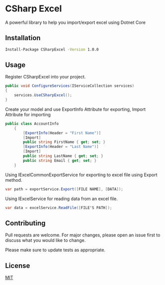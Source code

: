 # CSharp Excel

A powerful library to help you import/export excel using Dotnet Core

## Installation

```bash
Install-Package CSharpExcel -Version 1.0.0
```

## Usage

Register CSharpExcel into your project.
```c#
public void ConfigureServices(IServiceCollection services)
{
	services.UseCSharpExcel();
}
```
Create your model and use ExportInfo Attribute for exporting, Import Attribute for importing
```c#
public class AccountInfo
    {
        [ExportInfo(Header = "First Name")]
        [Import]
        public string FirstName { get; set; }
        [ExportInfo(Header = "Last Name")]
        [Import]
        public string LastName { get; set; }
        public string Email { get; set; }
    }
```
Using IExcelCommonExportService for exporting to excel file using Export method.
```c#
var path = exportService.Export([FILE NAME], [DATA]);
```
Using IExcelService for reading data from an excel file.
```c#
var data = excelService.ReadFile([FILE'S PATH]);
```

## Contributing
Pull requests are welcome. For major changes, please open an issue first to discuss what you would like to change.

Please make sure to update tests as appropriate.

## License
[MIT](https://choosealicense.com/licenses/mit/)
